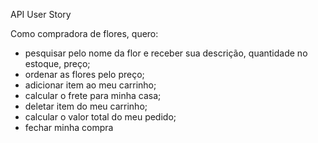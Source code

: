 API User Story

Como compradora de flores, quero:
- pesquisar pelo nome da flor e receber sua descrição, quantidade no estoque, preço;
- ordenar as flores pelo preço;
- adicionar item ao meu carrinho;
- calcular o frete para minha casa;
- deletar item do meu carrinho;
- calcular o valor total do meu pedido;
- fechar minha compra

